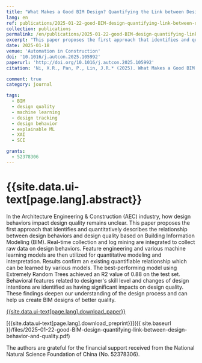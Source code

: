 ```yaml
---
title: "What Makes a Good BIM Design? Quantifying the Link between Design Behavior and Quality"
lang: en
ref: publications/2025-01-22-good-BIM-design-quantifying-link-between-design-behavior-and-quality
collection: publications
permalink: /en/publications/2025-01-22-good-BIM-design-quantifying-link-between-design-behavior-and-quality
excerpt: "This paper proposes the first approach that identifies and quantitatively describes the relationship between design behaviors and design quality based on Building Information Modeling (BIM). Results confirm an existing quantifiable relationship which can be learned by various models, and behavioral features related to designer's skill level and changes of design intentions are identified as having significant impacts on design quality."
date: 2025-01-18
venue: 'Automation in Construction'
doi: '10.1016/j.autcon.2025.105992'
paperurl: 'http://doi.org/10.1016/j.autcon.2025.105992'
citation: 'Ni, X.R., Pan, P., Lin, J.R.* (2025). What Makes a Good BIM Design? Quantifying the Link between Design Behavior and Quality. <i>Automation in Construction</i>, 171, 105992. doi: 10.1016/j.autcon.2025.105992'

comment: true
category: journal

tags: 
  - BIM
  - design quality
  - machine learning
  - design tracking
  - design behavior
  - explainable ML
  - XAI
  - SCI

grants:
  - 52378306
---
```


{{site.data.ui-text[page.lang].abstract}}
====

In the Architecture Engineering & Construction (AEC) industry, how design behaviors impact design quality remains unclear. This paper proposes the first approach that identifies and quantitatively describes the relationship between design behaviors and design quality based on Building Information Modeling (BIM). Real-time collection and log mining are integrated to collect raw data on design behaviors. Feature engineering and various machine learning models are then utilized for quantitative modeling and interpretation. Results confirm an existing quantifiable relationship which can be learned by various models. The best-performing model using Extremely Random Trees achieved an R2 value of 0.88 on the test set. Behavioral features related to designer's skill level and changes of design intentions are identified as having significant impacts on design quality. These findings deepen our understanding of the design process and can help us create BIM designs of better quality.

[{{site.data.ui-text[page.lang].download_paper}}]({{page.paperurl}})

[{{site.data.ui-text[page.lang].download_preprint}}]({{ site.baseurl }}/files/2025-01-22-good-BIM-design-quantifying-link-between-design-behavior-and-quality.pdf)

The authors are grateful for the financial support received from the National Natural Science Foundation of China (No. 52378306).